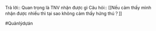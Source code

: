Trả lời:: Quan trọng là TNV nhận được gì
Câu hỏi:: [[Nếu cảm thấy mình nhận được nhiều thì tại sao không cảm thấy hứng thú？]]

#Quảnlýdựán